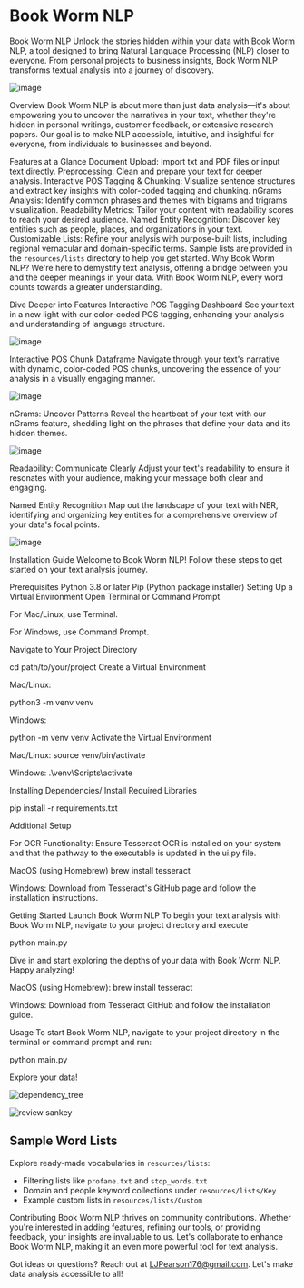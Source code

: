 # Book Worm NLP
Book Worm NLP
Unlock the stories hidden within your data with Book Worm NLP, a tool designed to bring Natural Language Processing (NLP) closer to everyone. From personal projects to business insights, Book Worm NLP transforms textual analysis into a journey of discovery.

![image](https://github.com/LJPearson176/Book-Worm-NLP/assets/145518111/80399540-640e-411c-9ada-5203bc76b445)


Overview
Book Worm NLP is about more than just data analysis—it's about empowering you to uncover the narratives in your text, whether they're hidden in personal writings, customer feedback, or extensive research papers. Our goal is to make NLP accessible, intuitive, and insightful for everyone, from individuals to businesses and beyond.

Features at a Glance
Document Upload: Import txt and PDF files or input text directly.
Preprocessing: Clean and prepare your text for deeper analysis.
Interactive POS Tagging & Chunking: Visualize sentence structures and extract key insights with color-coded tagging and chunking.
nGrams Analysis: Identify common phrases and themes with bigrams and trigrams visualization.
Readability Metrics: Tailor your content with readability scores to reach your desired audience.
Named Entity Recognition: Discover key entities such as people, places, and organizations in your text.
Customizable Lists: Refine your analysis with purpose-built lists, including regional vernacular and domain-specific terms. Sample lists are provided in the `resources/lists` directory to help you get started.
Why Book Worm NLP?
We're here to demystify text analysis, offering a bridge between you and the deeper meanings in your data. With Book Worm NLP, every word counts towards a greater understanding.

Dive Deeper into Features
Interactive POS Tagging Dashboard
See your text in a new light with our color-coded POS tagging, enhancing your analysis and understanding of language structure.

![image](https://github.com/LJPearson176/Book-Worm-NLP/assets/145518111/1eb445c6-01f3-4c89-b3b7-33c400d82759)


Interactive POS Chunk Dataframe
Navigate through your text's narrative with dynamic, color-coded POS chunks, uncovering the essence of your analysis in a visually engaging manner.

![image](https://github.com/LJPearson176/Book-Worm-NLP/assets/145518111/956aad60-255c-4dd3-8127-4d3aa0d547c5)


nGrams: Uncover Patterns
Reveal the heartbeat of your text with our nGrams feature, shedding light on the phrases that define your data and its hidden themes.

![image](https://github.com/LJPearson176/Book-Worm-NLP/assets/145518111/87b63434-e189-4b1b-80fb-950d3c6f5e76)


Readability: Communicate Clearly
Adjust your text's readability to ensure it resonates with your audience, making your message both clear and engaging.

Named Entity Recognition
Map out the landscape of your text with NER, identifying and organizing key entities for a comprehensive overview of your data's focal points.

![image](https://github.com/LJPearson176/Book-Worm-NLP/assets/145518111/c5928f6c-5ce0-438c-85d8-34ab1f51459a)


Installation Guide
Welcome to Book Worm NLP! Follow these steps to get started on your text analysis journey.

Prerequisites
Python 3.8 or later
Pip (Python package installer)
Setting Up a Virtual Environment
Open Terminal or Command Prompt

For Mac/Linux, use Terminal.

For Windows, use Command Prompt.

Navigate to Your Project Directory


cd path/to/your/project
Create a Virtual Environment

Mac/Linux:

python3 -m venv venv

Windows:

python -m venv venv
Activate the Virtual Environment

Mac/Linux:
source venv/bin/activate

Windows:
.\venv\Scripts\activate

Installing Dependencies/
Install Required Libraries

pip install -r requirements.txt

Additional Setup

For OCR Functionality:
Ensure Tesseract OCR is installed on your system and that the pathway to the executable is updated in the ui.py file.


MacOS (using Homebrew)
brew install tesseract

Windows:
Download from Tesseract's GitHub page and follow the installation instructions.

Getting Started
Launch Book Worm NLP
To begin your text analysis with Book Worm NLP, navigate to your project directory and execute

python main.py

Dive in and start exploring the depths of your data with Book Worm NLP. Happy analyzing!

MacOS (using Homebrew):
brew install tesseract

Windows: Download from Tesseract GitHub and follow the installation guide.


Usage
To start Book Worm NLP, navigate to your project directory in the terminal or command prompt and run:

python main.py

Explore your data!

![dependency_tree](https://github.com/LJPearson176/Book-Worm-NLP/assets/145518111/71bf42ae-caad-4535-a6e2-453aded3880b)

![review sankey](https://github.com/LJPearson176/Book-Worm-NLP/assets/145518111/c6c0b91e-ae15-47c2-afdb-3d1964d70f73)

Sample Word Lists
-----------------
Explore ready-made vocabularies in `resources/lists`:
- Filtering lists like `profane.txt` and `stop_words.txt`
- Domain and people keyword collections under `resources/lists/Key`
- Example custom lists in `resources/lists/Custom`

Contributing
Book Worm NLP thrives on community contributions. Whether you're interested in adding features, refining our tools, or providing feedback, your insights are invaluable to us. Let's collaborate to enhance Book Worm NLP, making it an even more powerful tool for text analysis.

Got ideas or questions? Reach out at LJPearson176@gmail.com. Let's make data analysis accessible to all!

